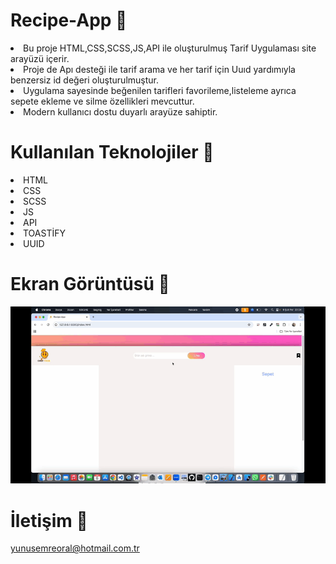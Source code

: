 # Recipe-App 🍲

<li>Bu proje HTML,CSS,SCSS,JS,API ile oluşturulmuş Tarif Uygulaması site arayüzü içerir.</li>
<li>Proje de Apı desteği ile tarif arama ve her tarif için Uuıd yardımıyla benzersiz id değeri oluşturulmuştur.</li>
<li>Uygulama sayesinde beğenilen tarifleri favorileme,listeleme ayrıca sepete ekleme ve silme özellikleri mevcuttur.</li>
<li>Modern kullanıcı dostu duyarlı arayüze sahiptir.</li>

# Kullanılan Teknolojiler 🎨

<li>HTML</li>
<li>CSS</li>
<li>SCSS</li>
<li>JS</li>
<li>API</li>
<li>TOASTİFY</li>
<li>UUID</li>

# Ekran Görüntüsü 🎥
<img src="recipe.gif" width="auto">      

# İletişim 📩
yunusemreoral@hotmail.com.tr

